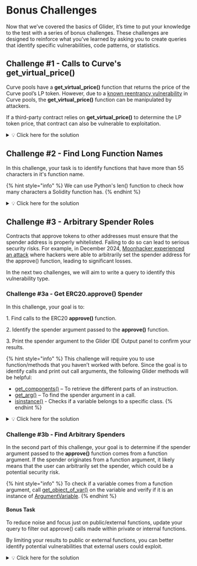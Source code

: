 # Bonus Challenges

Now that we’ve covered the basics of Glider, it’s time to put your knowledge to the test with a series of bonus challenges. These challenges are designed to reinforce what you’ve learned by asking you to create queries that identify specific vulnerabilities, code patterns, or statistics.



## Challenge #1 - Calls to Curve's get\_virtual\_price()

Curve pools have a **get\_virtual\_price()** function that returns the price of the Curve pool’s LP token. However, due to a [known reentrancy vulnerability](https://www.chainsecurity.com/blog/curve-lp-oracle-manipulation-post-mortem) in Curve pools, the **get\_virtual\_price()** function can be manipulated by attackers.

If a third-party contract relies on **get\_virtual\_price()** to determine the LP token price, that contract can also be vulnerable to exploitation.

<details>

<summary><span data-gb-custom-inline data-tag="emoji" data-code="1f4a1">💡</span> Click here for the solution</summary>

Stuck or want to confirm your answer? Visit the link below where you can view and run the solution inside of Glider IDE:

[https://glide.r.xyz/query/Eb7Q9mBk](https://glide.r.xyz/query/Eb7Q9mBk)

</details>



## Challenge #2 - Find Long Function Names

In this challenge, your task is to identify functions that have more than 55 characters in it's function name.&#x20;

{% hint style="info" %}
We can use Python's len() function to check how many characters a Solidity function has.
{% endhint %}

<details>

<summary><span data-gb-custom-inline data-tag="emoji" data-code="1f4a1">💡</span> Click here for the solution</summary>

Stuck or want to confirm your answer? Visit the link below where you can view and run the solution inside of Glider IDE:

[https://glide.r.xyz/query/BK94oa8HZ](https://glide.r.xyz/query/BK94oa8HZ)

</details>



## Challenge #3 - Arbitrary Spender Roles

Contracts that approve tokens to other addresses must ensure that the spender address is properly whitelisted. Failing to do so can lead to serious security risks. For example, in December 2024, [Moonhacker experienced an attack](https://blog.solidityscan.com/moonhacker-vault-hack-analysis-ab122cb226f6) where hackers were able to arbitrarily set the spender address for the approve() function, leading to significant losses.

In the next two challenges, we will aim to write a query to identify this vulnerability type.



### Challenge #3a - Get ERC20.approve() Spender

In this challenge, your goal is to:

1\. Find calls to the ERC20 **approve()** function.

2\. Identify the spender argument passed to the **approve()** function.

3\. Print the spender argument to the Glider IDE Output panel to confirm your results.

{% hint style="info" %}
This challenge will require you to use function/methods that you haven’t worked with before. Since the goal is to identify calls and print out call arguments, the following Glider methods will be helpful:

* [get\_components()](https://glide.gitbook.io/main/glider-ide/api/instruction/instruction.get_components) – To retrieve the different parts of an instruction.
* [get\_arg()](https://glide.gitbook.io/main/glider-ide/api/value/call/call.get_arg) – To find the spender argument in a call.
* [isinstance()](https://www.w3schools.com/python/ref_func_isinstance.asp) - Checks if a variable belongs to a specific class.
{% endhint %}

<details>

<summary><span data-gb-custom-inline data-tag="emoji" data-code="1f4a1">💡</span> Click here for the solution</summary>

Stuck or want to confirm your answer? Visit the link below where you can view and run the solution inside of Glider IDE:

[https://glide.r.xyz/query/Sx82Nnjq](https://glide.r.xyz/query/Sx82Nnjq)

</details>



### Challenge #3b - Find Arbitrary Spenders

In the second part of this challenge, your goal is to determine if the spender argument passed to the **approve()** function comes from a function argument. If the spender originates from a function argument, it likely means that the user can arbitrarily set the spender, which could be a potential security risk.

{% hint style="info" %}
To check if a variable comes from a function argument, call [get\_object\_of\_var()](https://glide.gitbook.io/main/glider-ide/api/point/varvalue/varvalue.get_object_of_var) on the variable and verify if it is an instance of [ArgumentVariable](https://glide.gitbook.io/main/glider-ide/api/variables/argumentvariable).
{% endhint %}

#### **Bonus Task**

To reduce noise and focus just on public/external functions, update your query to filter out approve() calls made within private or internal functions.

By limiting your results to public or external functions, you can better identify potential vulnerabilities that external users could exploit.

<details>

<summary><span data-gb-custom-inline data-tag="emoji" data-code="1f4a1">💡</span> Click here for the solution</summary>

Stuck or want to confirm your answer? Visit the link below where you can view and run the solution inside of Glider IDE:

[https://glide.r.xyz/query/BRsBRayJq](https://glide.r.xyz/query/BRsBRayJq)

</details>
